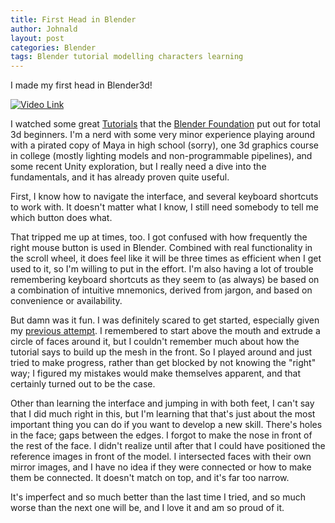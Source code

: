 ```yaml
---
title: First Head in Blender
author: Johnald
layout: post
categories: Blender
tags: Blender tutorial modelling characters learning
---
```

I made my first head in Blender3d!

[![Video Link](https://img.youtube.com/vi/yQ3SLnQ8Drs/0.jpg)](https://www.youtube.com/watch?v=yQ3SLnQ8Drs)

I watched some great [Tutorials](https://www.youtube.com/playlist?list=PLa1F2ddGya_8V90Kd5eC5PeBjySbXWGK1) that the [Blender Foundation](https://www.blender.org) put out for total 3d beginners. I'm a nerd with some very minor experience playing around with a pirated copy of Maya in high school (sorry), one 3d graphics course in college (mostly lighting models and non-programmable pipelines), and some recent Unity exploration, but I really need a dive into the fundamentals, and it has already proven quite useful.

First, I know how to navigate the interface, and several keyboard shortcuts to work with. It doesn't matter what I know, I still need somebody to tell me which button does what.

That tripped me up at times, too. I got confused with how frequently the right mouse button is used in Blender. Combined with real functionality in the scroll wheel, it does feel like it will be three times as efficient when I get used to it, so I'm willing to put in the effort. I'm also having a lot of trouble remembering keyboard shortcuts as they seem to (as always) be based on a combination of intuitive mnemonics, derived from jargon, and based on convenience or availability.

But damn was it fun. I was definitely scared to get started, especially given my [previous attempt](https://www.youtube.com/watch?v=ixOWlxha1fg). I remembered to start above the mouth and extrude a circle of faces around it, but I couldn't remember much about how the tutorial says to build up the mesh in the front. So I played around and just tried to make progress, rather than get blocked by not knowing the "right" way; I figured my mistakes would make themselves apparent, and that certainly turned out to be the case.

Other than learning the interface and jumping in with both feet, I can't say that I did much right in this, but I'm learning that that's just about the most important thing you can do if you want to develop a new skill. There's holes in the face; gaps between the edges. I forgot to make the nose in front of the rest of the face. I didn't realize until after that I could have positioned the reference images in front of the model. I intersected faces with their own mirror images, and I have no idea if they were connected or how to make them be connected. It doesn't match on top, and it's far too narrow. 

It's imperfect and so much better than the last time I tried, and so much worse than the next one will be, and I love it and am so proud of it.
